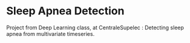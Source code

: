 # Sleep Apnea Detection
Project from Deep Learning class, at CentraleSupelec : Detecting sleep apnea from multivariate timeseries.

##

